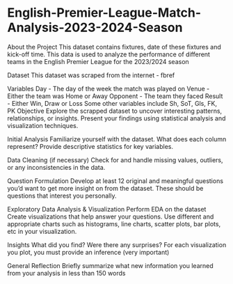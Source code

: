 # English-Premier-League-Match-Analysis-2023-2024-Season

About the Project
This dataset contains fixtures, date of these fixtures and kick-off time. This data is used to analyze the performance of different teams in the English Premier League for the 2023/2024 season

Dataset
This dataset was scraped from the internet - fbref

Variables
Day - The day of the week the match was played on
Venue - Either the team was Home or Away
Opponent - The team they faced
Result - Either Win, Draw or Loss Some other variables include Sh, SoT, Gls, FK, PK
Objective
Explore the scrapped dataset to uncover interesting patterns, relationships, or insights. Present your findings using statistical analysis and visualization techniques.

Initial Analysis
Familiarize yourself with the dataset. What does each column represent?
Provide descriptive statistics for key variables.

Data Cleaning (if necessary)
Check for and handle missing values, outliers, or any inconsistencies in the data.

Question Formulation
Develop at least 12 original and meaningful questions you’d want to get more insight on from the dataset. These should be questions that interest you personally.

Exploratory Data Analysis & Visualization
Perform EDA on the dataset
Create visualizations that help answer your questions.
Use different and appropriate charts such as histograms, line charts, scatter plots, bar plots, etc in your visualization.

Insights
What did you find? Were there any surprises?
For each visualization you plot, you must provide an inference (very important)

General Reflection
Briefly summarize what new information you learned from your analysis in less than 150 words
